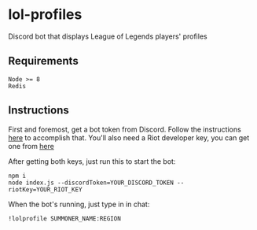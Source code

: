 # lol-profiles
Discord bot that displays League of Legends players' profiles

## Requirements
```
Node >= 8
Redis
```

## Instructions
First and foremost, get a bot token from Discord. Follow the instructions [here](https://github.com/reactiflux/discord-irc/wiki/Creating-a-discord-bot-&-getting-a-token) to accomplish that.
You'll also need a Riot developer key, you can get one from [here](https://developer.riotgames.com)

After getting both keys, just run this to start the bot:
```
npm i
node index.js --discordToken=YOUR_DISCORD_TOKEN --riotKey=YOUR_RIOT_KEY
```
When the bot's running, just type in in chat:
```
!lolprofile SUMMONER_NAME:REGION
```
